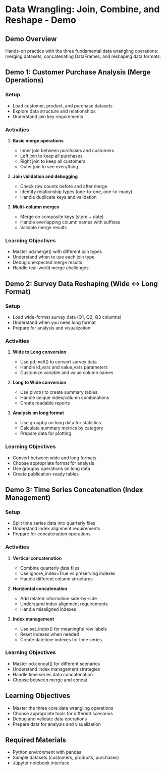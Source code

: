 # Data Wrangling: Join, Combine, and Reshape - Demo

## Demo Overview
Hands-on practice with the three fundamental data wrangling operations: merging datasets, concatenating DataFrames, and reshaping data formats.

## Demo 1: Customer Purchase Analysis (Merge Operations)

### Setup
- Load customer, product, and purchase datasets
- Explore data structure and relationships
- Understand join key requirements

### Activities
1. **Basic merge operations**
   - Inner join between purchases and customers
   - Left join to keep all purchases
   - Right join to keep all customers
   - Outer join to see everything

2. **Join validation and debugging**
   - Check row counts before and after merge
   - Identify relationship types (one-to-one, one-to-many)
   - Handle duplicate keys and validation

3. **Multi-column merges**
   - Merge on composite keys (store + date)
   - Handle overlapping column names with suffixes
   - Validate merge results

### Learning Objectives
- Master pd.merge() with different join types
- Understand when to use each join type
- Debug unexpected merge results
- Handle real-world merge challenges

## Demo 2: Survey Data Reshaping (Wide ↔ Long Format)

### Setup
- Load wide-format survey data (Q1, Q2, Q3 columns)
- Understand when you need long format
- Prepare for analysis and visualization

### Activities
1. **Wide to Long conversion**
   - Use pd.melt() to convert survey data
   - Handle id_vars and value_vars parameters
   - Customize variable and value column names

2. **Long to Wide conversion**
   - Use pivot() to create summary tables
   - Handle unique index/column combinations
   - Create readable reports

3. **Analysis on long format**
   - Use groupby on long data for statistics
   - Calculate summary metrics by category
   - Prepare data for plotting

### Learning Objectives
- Convert between wide and long formats
- Choose appropriate format for analysis
- Use groupby operations on long data
- Create publication-ready tables

## Demo 3: Time Series Concatenation (Index Management)

### Setup
- Split time series data into quarterly files
- Understand index alignment requirements
- Prepare for concatenation operations

### Activities
1. **Vertical concatenation**
   - Combine quarterly data files
   - Use ignore_index=True vs preserving indexes
   - Handle different column structures

2. **Horizontal concatenation**
   - Add related information side-by-side
   - Understand index alignment requirements
   - Handle misaligned indexes

3. **Index management**
   - Use set_index() for meaningful row labels
   - Reset indexes when needed
   - Create datetime indexes for time series

### Learning Objectives
- Master pd.concat() for different scenarios
- Understand index management strategies
- Handle time series data concatenation
- Choose between merge and concat

## Learning Objectives
- Master the three core data wrangling operations
- Choose appropriate tools for different scenarios
- Debug and validate data operations
- Prepare data for analysis and visualization

## Required Materials
- Python environment with pandas
- Sample datasets (customers, products, purchases)
- Jupyter notebook interface
